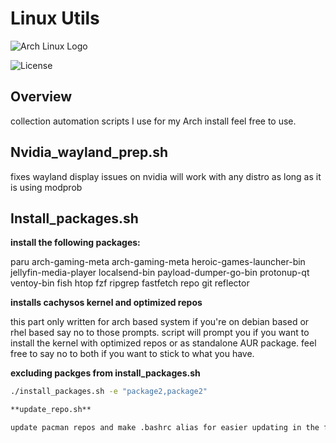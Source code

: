 # Linux Utils

![Arch Linux Logo](https://archlinux.org/favicon.ico)

![License](https://img.shields.io/badge/license-MIT-blue.svg)

## Overview

collection automation scripts I use for my Arch install feel free to use.

## Nvidia_wayland_prep.sh

fixes wayland display issues on nvidia will work with any distro as long as it is using modprob

## Install_packages.sh

**install the following packages:**

paru arch-gaming-meta arch-gaming-meta heroic-games-launcher-bin jellyfin-media-player localsend-bin payload-dumper-go-bin protonup-qt ventoy-bin fish htop fzf ripgrep fastfetch repo git reflector

**installs cachysos kernel and optimized repos**

this part only written for arch based system if you're on debian based or rhel based say no to those prompts.
script will prompt you if you want to install the kernel with optimized repos or as standalone AUR package.
feel free to say no to both if you want to stick to what you have.

**excluding packges from  install_packages.sh**
   ```bash
   ./install_packages.sh -e "package2,package2"

**update_repo.sh**

update pacman repos and make .bashrc alias for easier updating in the future using update-mirror command.

